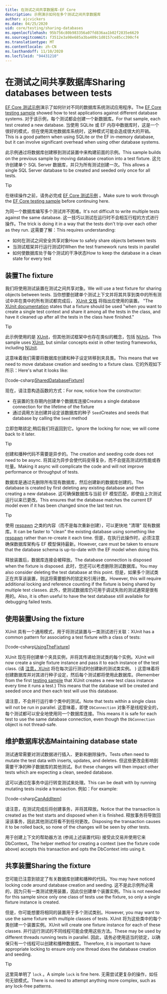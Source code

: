 ```yaml
---
title: 在测试之间共享数据库-EF Core
description: 示例演示如何在多个测试之间共享数据库
author: ajcvickers
ms.date: 04/25/2020
uid: core/testing/sharing-databases
ms.openlocfilehash: 95b756c80b983356a07fd836aa1b02f2835e6629
ms.sourcegitcommit: f3512e3a98e685a3ba409c1d0157ce85cc390cf4
ms.translationtype: MT
ms.contentlocale: zh-CN
ms.lasthandoff: 11/10/2020
ms.locfileid: "94431210"
---
```

# <a name="sharing-databases-between-tests"></a><span data-ttu-id="61dd6-103">在测试之间共享数据库</span><span class="sxs-lookup"><span data-stu-id="61dd6-103">Sharing databases between tests</span></span>

<span data-ttu-id="61dd6-104">[EF Core 测试示例](xref:core/testing/testing-sample)演示了如何针对不同的数据库系统测试应用程序。</span><span class="sxs-lookup"><span data-stu-id="61dd6-104">The [EF Core testing sample](xref:core/testing/testing-sample) showed how to test applications against different database systems.</span></span>
<span data-ttu-id="61dd6-105">对于该示例，每个测试都会创建一个新数据库。</span><span class="sxs-lookup"><span data-stu-id="61dd6-105">For that sample, each test created a new database.</span></span>
<span data-ttu-id="61dd6-106">当使用 SQLite 或 EF 内存中数据库时，这是一个很好的模式，但在使用其他数据库系统时，这种模式可能会造成很大的开销。</span><span class="sxs-lookup"><span data-stu-id="61dd6-106">This is a good pattern when using SQLite or the EF in-memory database, but it can involve significant overhead when using other database systems.</span></span>

<span data-ttu-id="61dd6-107">此示例通过将数据库创建移到测试装置中来构建前面的示例。</span><span class="sxs-lookup"><span data-stu-id="61dd6-107">This sample builds on the previous sample by moving database creation into a test fixture.</span></span>
<span data-ttu-id="61dd6-108">这允许创建单个 SQL Server 数据库，并只为所有测试创建一次。</span><span class="sxs-lookup"><span data-stu-id="61dd6-108">This allows a single SQL Server database to be created and seeded only once for all tests.</span></span>

> [!TIP]
> <span data-ttu-id="61dd6-109">在继续操作之前，请务必完成 [EF Core 测试示例](xref:core/testing/testing-sample) 。</span><span class="sxs-lookup"><span data-stu-id="61dd6-109">Make sure to work through the [EF Core testing sample](xref:core/testing/testing-sample) before continuing here.</span></span>

<span data-ttu-id="61dd6-110">为同一个数据库编写多个测试并不困难。</span><span class="sxs-lookup"><span data-stu-id="61dd6-110">It's not difficult to write multiple tests against the same database.</span></span>
<span data-ttu-id="61dd6-111">这一技巧以测试在运行时不会相互行程的方式进行操作。</span><span class="sxs-lookup"><span data-stu-id="61dd6-111">The trick is doing it in a way that the tests don't trip over each other as they run.</span></span>
<span data-ttu-id="61dd6-112">这需要了解：</span><span class="sxs-lookup"><span data-stu-id="61dd6-112">This requires understanding:</span></span>

* <span data-ttu-id="61dd6-113">如何在测试之间安全共享对象</span><span class="sxs-lookup"><span data-stu-id="61dd6-113">How to safely share objects between tests</span></span>
* <span data-ttu-id="61dd6-114">当测试框架并行运行测试时</span><span class="sxs-lookup"><span data-stu-id="61dd6-114">When the test framework runs tests in parallel</span></span>
* <span data-ttu-id="61dd6-115">如何使数据库处于每个测试的干净状态</span><span class="sxs-lookup"><span data-stu-id="61dd6-115">How to keep the database in a clean state for every test</span></span>  

## <a name="the-fixture"></a><span data-ttu-id="61dd6-116">装置</span><span class="sxs-lookup"><span data-stu-id="61dd6-116">The fixture</span></span>

<span data-ttu-id="61dd6-117">我们将使用测试装置在测试之间共享对象。</span><span class="sxs-lookup"><span data-stu-id="61dd6-117">We will use a test fixture for sharing objects between tests.</span></span>
<span data-ttu-id="61dd6-118">当你想要创建单个测试上下文并将其共享到类中的所有测试中并在类中的所有测试都完成后， [XUnit 文档](https://xunit.net/docs/shared-context.html) 将指出应使用的装置。 "</span><span class="sxs-lookup"><span data-stu-id="61dd6-118">The [XUnit documentation](https://xunit.net/docs/shared-context.html) states that a fixture should be used "when you want to create a single test context and share it among all the tests in the class, and have it cleaned up after all the tests in the class have finished."</span></span>

> [!TIP]
> <span data-ttu-id="61dd6-119">此示例使用的是 [XUnit](https://xunit.net/)，但其他测试框架中也存在类似的概念，包括 [NUnit](https://nunit.org/)。</span><span class="sxs-lookup"><span data-stu-id="61dd6-119">This sample uses [XUnit](https://xunit.net/), but similar concepts exist in other testing frameworks, including [NUnit](https://nunit.org/).</span></span>

<span data-ttu-id="61dd6-120">这意味着我们需要将数据库创建和种子设定转移到夹具类。</span><span class="sxs-lookup"><span data-stu-id="61dd6-120">This means that we need to move database creation and seeding to a fixture class.</span></span>
<span data-ttu-id="61dd6-121">它的外观如下所示：</span><span class="sxs-lookup"><span data-stu-id="61dd6-121">Here's what it looks like:</span></span>

[!code-csharp[SharedDatabaseFixture](../../../samples/core/Miscellaneous/Testing/ItemsWebApi/SharedDatabaseTests/SharedDatabaseFixture.cs?name=SharedDatabaseFixture)]

<span data-ttu-id="61dd6-122">现在，请注意构造函数的方式：</span><span class="sxs-lookup"><span data-stu-id="61dd6-122">For now, notice how the constructor:</span></span>

* <span data-ttu-id="61dd6-123">在装置的生存期内创建单个数据库连接</span><span class="sxs-lookup"><span data-stu-id="61dd6-123">Creates a single database connection for the lifetime of the fixture</span></span>
* <span data-ttu-id="61dd6-124">通过调用方法创建并设定该数据库的种子 `Seed`</span><span class="sxs-lookup"><span data-stu-id="61dd6-124">Creates and seeds that database by calling the `Seed` method</span></span>

<span data-ttu-id="61dd6-125">立即忽略锁定;稍后我们将返回到它。</span><span class="sxs-lookup"><span data-stu-id="61dd6-125">Ignore the locking for now; we will come back to it later.</span></span>

> [!TIP]
> <span data-ttu-id="61dd6-126">创建和播种代码不需要是异步的。</span><span class="sxs-lookup"><span data-stu-id="61dd6-126">The creation and seeding code does not need to be async.</span></span>
> <span data-ttu-id="61dd6-127">将其设为异步会使代码变得复杂，而不会提高测试的性能或吞吐量。</span><span class="sxs-lookup"><span data-stu-id="61dd6-127">Making it async will complicate the code and will not improve performance or throughput of tests.</span></span>

<span data-ttu-id="61dd6-128">数据库是通过先删除所有现有数据库，然后创建新的数据库创建的。</span><span class="sxs-lookup"><span data-stu-id="61dd6-128">The database is created by first deleting any existing database and then creating a new database.</span></span>
<span data-ttu-id="61dd6-129">这可确保数据库与当前 EF 模型匹配，即使自上次测试运行以来已更改。</span><span class="sxs-lookup"><span data-stu-id="61dd6-129">This ensures that the database matches the current EF model even if it has been changed since the last test run.</span></span>

> [!TIP]
> <span data-ttu-id="61dd6-130">使用 [respawn](https://jimmybogard.com/tag/respawn/) 之类的内容（而不是每次重新创建），可以更快地 "清理" 现有数据库。</span><span class="sxs-lookup"><span data-stu-id="61dd6-130">It can be faster to "clean" the existing database using something like [respawn](https://jimmybogard.com/tag/respawn/) rather than re-create it each time.</span></span>
> <span data-ttu-id="61dd6-131">但是，在执行此操作时，必须注意确保数据库架构与 EF 模型保持最新。</span><span class="sxs-lookup"><span data-stu-id="61dd6-131">However, care must be taken to ensure that the database schema is up-to-date with the EF model when doing this.</span></span>

<span data-ttu-id="61dd6-132">释放装置后，数据库连接会被释放。</span><span class="sxs-lookup"><span data-stu-id="61dd6-132">The database connection is disposed when the fixture is disposed.</span></span>
<span data-ttu-id="61dd6-133">此时，您还可以考虑删除测试数据库。</span><span class="sxs-lookup"><span data-stu-id="61dd6-133">You may also consider deleting the test database at this point.</span></span>
<span data-ttu-id="61dd6-134">但是，如果多个测试类正在共享该装置，则这将需要额外的锁定和引用计数。</span><span class="sxs-lookup"><span data-stu-id="61dd6-134">However, this will require additional locking and reference counting if the fixture is being shared by multiple test classes.</span></span>
<span data-ttu-id="61dd6-135">此外，使测试数据库仍可用于调试失败的测试通常是很有用的。</span><span class="sxs-lookup"><span data-stu-id="61dd6-135">Also, it is often useful to have the test database still available for debugging failed tests.</span></span>  

## <a name="using-the-fixture"></a><span data-ttu-id="61dd6-136">使用装置</span><span class="sxs-lookup"><span data-stu-id="61dd6-136">Using the fixture</span></span>

<span data-ttu-id="61dd6-137">XUnit 具有一个通用模式，用于将测试装置与一类测试进行关联：</span><span class="sxs-lookup"><span data-stu-id="61dd6-137">XUnit has a common pattern for associating a test fixture with a class of tests:</span></span>

[!code-csharp[UsingTheFixture](../../../samples/core/Miscellaneous/Testing/ItemsWebApi/SharedDatabaseTests/SharedDatabaseTest.cs?name=UsingTheFixture)]

<span data-ttu-id="61dd6-138">XUnit 现在将创建单个夹具实例，并将其传递给测试类的每个实例。</span><span class="sxs-lookup"><span data-stu-id="61dd6-138">XUnit will now create a single fixture instance and pass it to each instance of the test class.</span></span>
<span data-ttu-id="61dd6-139"> (请 [注意，XUnit](xref:core/testing/testing-sample) 将在每次运行测试时创建新的测试类实例。 ) 这意味着将创建数据库并对其进行种子设定，然后每个测试都将使用此数据库。</span><span class="sxs-lookup"><span data-stu-id="61dd6-139">(Remember from the first [testing sample](xref:core/testing/testing-sample) that XUnit creates a new test class instance every time it runs a test.) This means that the database will be created and seeded once and then each test will use this database.</span></span>

<span data-ttu-id="61dd6-140">请注意，不会并行运行单个类中的测试。</span><span class="sxs-lookup"><span data-stu-id="61dd6-140">Note that tests within a single class will not be run in parallel.</span></span>
<span data-ttu-id="61dd6-141">这意味着，即使 `DbConnection` 对象不是线程安全的，每个测试都可以安全地使用同一个数据库连接。</span><span class="sxs-lookup"><span data-stu-id="61dd6-141">This means it is safe for each test to use the same database connection, even though the `DbConnection` object is not thread-safe.</span></span>

## <a name="maintaining-database-state"></a><span data-ttu-id="61dd6-142">维护数据库状态</span><span class="sxs-lookup"><span data-stu-id="61dd6-142">Maintaining database state</span></span>

<span data-ttu-id="61dd6-143">测试通常需要对测试数据进行插入、更新和删除操作。</span><span class="sxs-lookup"><span data-stu-id="61dd6-143">Tests often need to mutate the test data with inserts, updates, and deletes.</span></span>
<span data-ttu-id="61dd6-144">但这些更改会影响到需要干净的种子数据库的其他测试。</span><span class="sxs-lookup"><span data-stu-id="61dd6-144">But these changes will then impact other tests which are expecting a clean, seeded database.</span></span>

<span data-ttu-id="61dd6-145">这可以通过在事务中运行转变测试来处理。</span><span class="sxs-lookup"><span data-stu-id="61dd6-145">This can be dealt with by running mutating tests inside a transaction.</span></span>
<span data-ttu-id="61dd6-146">例如：</span><span class="sxs-lookup"><span data-stu-id="61dd6-146">For example:</span></span>

[!code-csharp[CanAddItem](../../../samples/core/Miscellaneous/Testing/ItemsWebApi/SharedDatabaseTests/SharedDatabaseTest.cs?name=CanAddItem)]

<span data-ttu-id="61dd6-147">请注意，在测试完成后将创建事务，并将其释放。</span><span class="sxs-lookup"><span data-stu-id="61dd6-147">Notice that the transaction is created as the test starts and disposed when it is finished.</span></span>
<span data-ttu-id="61dd6-148">释放事务将导致回滚该事务，因此其他测试将看不到任何更改。</span><span class="sxs-lookup"><span data-stu-id="61dd6-148">Disposing the transaction causes it to be rolled back, so none of the changes will be seen by other tests.</span></span>

<span data-ttu-id="61dd6-149">用于创建上下文的帮助器方法 (参阅上述装置代码) 接受此交易并使用它来 DbContext。</span><span class="sxs-lookup"><span data-stu-id="61dd6-149">The helper method for creating a context (see the fixture code above) accepts this transaction and opts the DbContext into using it.</span></span>

## <a name="sharing-the-fixture"></a><span data-ttu-id="61dd6-150">共享装置</span><span class="sxs-lookup"><span data-stu-id="61dd6-150">Sharing the fixture</span></span>

<span data-ttu-id="61dd6-151">您可能已注意到锁定了有关数据库创建和播种的代码。</span><span class="sxs-lookup"><span data-stu-id="61dd6-151">You may have noticed locking code around database creation and seeding.</span></span>
<span data-ttu-id="61dd6-152">这不是此示例所必需的，因为只有一类测试使用装置，因此仅创建单个装置实例。</span><span class="sxs-lookup"><span data-stu-id="61dd6-152">This is not needed for this sample since only one class of tests use the fixture, so only a single fixture instance is created.</span></span>

<span data-ttu-id="61dd6-153">但是，你可能想要将相同的装置用于多个测试类别。</span><span class="sxs-lookup"><span data-stu-id="61dd6-153">However, you may want to use the same fixture with multiple classes of tests.</span></span>
<span data-ttu-id="61dd6-154">XUnit 将为这些类中的每个类创建一个装置实例。</span><span class="sxs-lookup"><span data-stu-id="61dd6-154">XUnit will create one fixture instance for each of these classes.</span></span>
<span data-ttu-id="61dd6-155">并行运行测试的不同线程可能会使用这些方法。</span><span class="sxs-lookup"><span data-stu-id="61dd6-155">These may be used by different threads running tests in parallel.</span></span>
<span data-ttu-id="61dd6-156">因此，请务必使用适当的锁定，以确保只有一个线程可以创建和播种数据库。</span><span class="sxs-lookup"><span data-stu-id="61dd6-156">Therefore, it is important to have appropriate locking to ensure only one thread does the database creation and seeding.</span></span>

> [!TIP]
> <span data-ttu-id="61dd6-157">这里简单明了 `lock` 。</span><span class="sxs-lookup"><span data-stu-id="61dd6-157">A simple `lock` is fine here.</span></span>
> <span data-ttu-id="61dd6-158">无需尝试更复杂的操作，如任何无锁模式。</span><span class="sxs-lookup"><span data-stu-id="61dd6-158">There is no need to attempt anything more complex, such as any lock-free patterns.</span></span>
